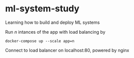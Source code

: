# ml-system-study
Learning how to build and deploy ML systems

Run *n* intances of the app with load balancing by

`docker-compose up --scale app=n`

Connect to load balancer on localhost:80, powered by nginx

